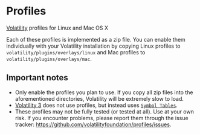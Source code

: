 Profiles
========

[Volatility](https://github.com/volatilityfoundation/volatility) profiles for Linux and Mac OS X

Each of these profiles is implemented as a zip file. You can enable them individually with your Volatility installation by copying Linux profiles to `volatility/plugins/overlays/linux` and Mac profiles to `volatility/plugins/overlays/mac`. 

## Important notes

- Only enable the profiles you plan to use. If you copy all zip files into the aforementioned directories, Volatility will be extremely slow to load. 
- [Volatility 3](https://github.com/volatilityfoundation/volatility3/) does not use profiles, but instead uses [`Symbol Tables`](https://volatility3.readthedocs.io/en/latest/basics.html#symbol-tables). 
- These profiles may not be fully tested (or tested at all). Use at your own risk. If you encounter problems, please report them through the issue tracker: https://github.com/volatilityfoundation/profiles/issues. 
